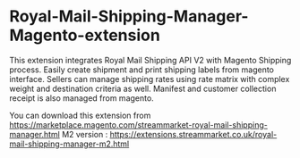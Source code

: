 # Royal-Mail-Shipping-Manager-Magento-extension
This extension integrates Royal Mail Shipping API V2 with Magento Shipping process. Easily create shipment and print shipping labels from magento interface. Sellers can manage shipping rates using rate matrix with complex weight and destination criteria as well. Manifest and customer collection receipt is also managed from magento.

You can download this extension from https://marketplace.magento.com/streammarket-royal-mail-shipping-manager.html
M2 version : https://extensions.streammarket.co.uk/royal-mail-shipping-manager-m2.html
